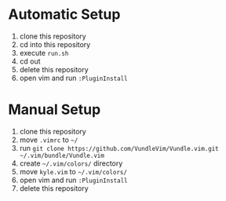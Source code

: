 # Automatic Setup

1. clone this repository
1. cd into this repository
1. execute `run.sh`
1. cd out
1. delete this repository
1. open vim and run `:PluginInstall`

# Manual Setup

1. clone this repository
1. move `.vimrc` to `~/`
1. run `git clone https://github.com/VundleVim/Vundle.vim.git ~/.vim/bundle/Vundle.vim`
1. create `~/.vim/colors/` directory
1. move `kyle.vim` to `~/.vim/colors/`
1. open vim and run `:PluginInstall`
1. delete this repository
